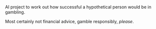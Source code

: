 AI project to work out how successful a hypothetical person would be in gambling.

Most certainly not financial advice, gamble responsibly, *please*.